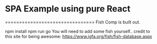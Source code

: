 SPA Example using pure React
================================
================================
Fish Comp is built out.

npm install
npm run go
You will need to add some fish yourself..
credit to this site for being awesome: https://www.igfa.org/fish/fish-database.aspx
